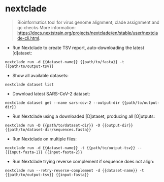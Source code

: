 # nextclade

> Bioinformatics tool for virus genome alignment, clade assignment and qc checks
> More information: <https://docs.nextstrain.org/projects/nextclade/en/stable/user/nextclade-cli.html>.

- Run Nextclade to create TSV report, auto-downloading the latest [d]ataset:

`nextclade run -d {{dataset-name}} {{path/to/fasta}} -t {{path/to/output-tsv}}`

- Show all available datasets:

`nextclade dataset list`

- Download latest SARS-CoV-2 dataset:

`nextclade dataset get --name sars-cov-2 --output-dir {{path/to/output-dir}}`

- Run Nextclade using a downloaded [D]ataset, producing all [O]utputs:

`nextclade run -D {{path/to/dataset-dir}} -O {{output-dir}} {{path/to/dataset-dir/sequences.fasta}}`

- Run Nextclade on multiple files:

`nextclade run -d {{dataset-name}} -t {{path/to/output-tsv}} -- {{input-fasta-1}} {{input-fasta-2}}`

- Run Nextclade trying reverse complement if sequence does not align:

`nextclade run --retry-reverse-complement -d {{dataset-name}} -t {{path/to/output-tsv}} {{input-fasta}}`

